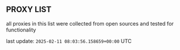 ## PROXY LIST

all proxies in this list were collected from open sources and tested for functionality

last update: `2025-02-11 08:03:56.158659+00:00` UTC